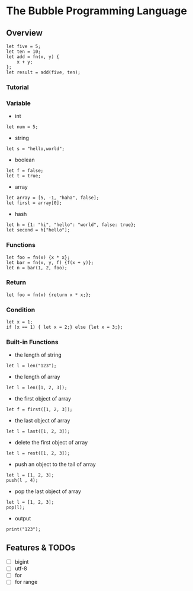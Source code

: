 # The Bubble Programming Language

## Overview
```
let five = 5;
let ten = 10;
let add = fn(x, y) {
	x + y;
};
let result = add(five, ten);
```

### Tutorial

### Variable
* int
```
let num = 5;
```
* string
```
let s = "hello,world";
```
* boolean
```
let f = false;
let t = true;
```
* array
```
let array = [5, -1, "haha", false];
let first = array[0];
```

* hash
```
let h = {1: "hi", "hello": "world", false: true};
let second = h["hello"];
```
### Functions
```
let foo = fn(x) {x * x};
let bar = fn(x, y, f) {f(x + y)};
let n = bar(1, 2, foo);
```
### Return
```
let foo = fn(x) {return x * x;};
```
### Condition
```
let x = 1;
if (x == 1) { let x = 2;} else {let x = 3;};
```
### Built-in Functions
* the length of string
```
let l = len("123");
```
* the length of array
```
let l = len([1, 2, 3]);
```

* the first object of array
```
let f = first([1, 2, 3]);
```

* the last object of array
```
let l = last([1, 2, 3]);
```
* delete the first object of array
```
let l = rest([1, 2, 3]);
```
* push an object to the tail of array
```
let l = [1, 2, 3];
push(l , 4);
```
* pop the last object of array
```
let l = [1, 2, 3];
pop(l);
```


* output
```
print("123");
```

## Features & TODOs

* [ ] bigint
* [ ] utf-8
* [ ] for
* [ ] for range
